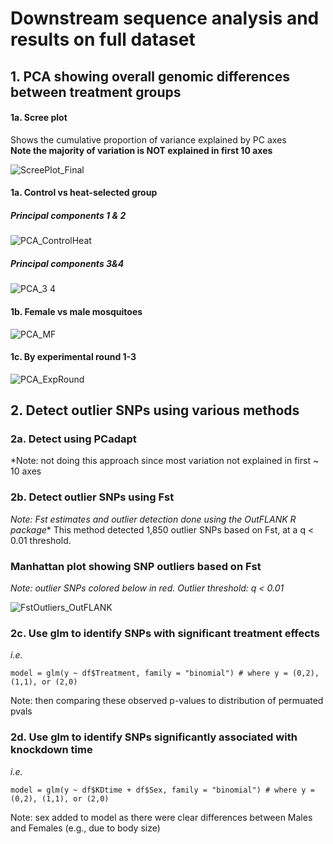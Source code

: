 # Downstream sequence analysis and results on full dataset

## 1. PCA showing overall genomic differences between treatment groups

#### 1a. Scree plot 
Shows the cumulative proportion of variance explained by PC axes   
**Note the majority of variation is NOT explained in first 10 axes**

![ScreePlot_Final](https://github.com/lcouper/MosquitoThermalSelection/assets/10873177/d5873555-3542-4799-93de-c0e27663c020)


#### 1a. Control vs heat-selected group
##### Principal components 1 & 2
![PCA_ControlHeat](https://github.com/lcouper/MosquitoThermalSelection/assets/10873177/249a4008-684d-4bef-8d6b-00366d133ec5)

##### Principal components 3&4
![PCA_3 4](https://github.com/lcouper/MosquitoThermalSelection/assets/10873177/3b2f71a5-4a5d-4349-a994-eb2944c2bd8b)

#### 1b. Female vs male mosquitoes
![PCA_MF](https://github.com/lcouper/MosquitoThermalSelection/assets/10873177/c3592e83-4801-41f0-966b-7472ea8a1de4)

#### 1c. By experimental round 1-3
![PCA_ExpRound](https://github.com/lcouper/MosquitoThermalSelection/assets/10873177/9cedeea1-8858-4683-b982-06a3ba0868b4)

## 2. Detect outlier SNPs using various methods

### 2a. Detect using PCadapt
*Note: not doing this approach since most variation not explained in first ~ 10 axes

### 2b. Detect outlier SNPs using Fst
*Note: Fst estimates and outlier detection done using the OutFLANK R package**
This method detected 1,850 outlier SNPs based on Fst, at a q < 0.01 threshold.

### Manhattan plot showing SNP outliers based on Fst 
*Note: outlier SNPs colored below in red. Outlier threshold: q < 0.01*

![FstOutliers_OutFLANK](https://github.com/lcouper/MosquitoThermalSelection/assets/10873177/a275db80-cdf9-4294-a358-f1bbc8394aa9)


### 2c. Use glm to identify SNPs with significant treatment effects
*i.e.* 
```
model = glm(y ~ df$Treatment, family = "binomial") # where y = (0,2), (1,1), or (2,0)
```
Note: then comparing these observed p-values to distribution of permuated pvals

### 2d. Use glm to identify SNPs significantly associated with knockdown time
*i.e.* 
```
model = glm(y ~ df$KDtime + df$Sex, family = "binomial") # where y = (0,2), (1,1), or (2,0)
```
Note: sex added to model as there were clear differences between Males and Females (e.g., due to body size)


